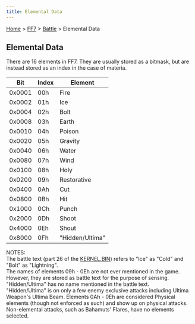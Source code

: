 ```yaml
---
title: Elemental Data
---
```


[Home](/Main%20Page.md) > [FF7](/FF7.md) > [Battle](/FF7/Battle.md) > Elemental Data

## Elemental Data

There are 16 elements in FF7. They are usually stored as a bitmask, but
are instead stored as an index in the case of materia.

|  Bit   | Index | Element         |
|:------:|-------|-----------------|
| 0x0001 | 00h   | Fire            |
| 0x0002 | 01h   | Ice             |
| 0x0004 | 02h   | Bolt            |
| 0x0008 | 03h   | Earth           |
| 0x0010 | 04h   | Poison          |
| 0x0020 | 05h   | Gravity         |
| 0x0040 | 06h   | Water           |
| 0x0080 | 07h   | Wind            |
| 0x0100 | 08h   | Holy            |
| 0x0200 | 09h   | Restorative     |
| 0x0400 | 0Ah   | Cut             |
| 0x0800 | 0Bh   | Hit             |
| 0x1000 | 0Ch   | Punch           |
| 0x2000 | 0Dh   | Shoot           |
| 0x4000 | 0Eh   | Shout           |
| 0x8000 | 0Fh   | "Hidden/Ultima" |

  
NOTES:  
The battle text (part 26 of the [KERNEL.BIN][]) refers to "Ice" as
"Cold" and "Bolt" as "Lightning".  
The names of elements 09h - 0Eh are not ever mentioned in the game.
However, they are stored as battle text for the purpose of sensing.  
"Hidden/Ultima" has no name mentioned in the battle text.  
"Hidden/Ultima" is on only a few enemy exclusive attacks including
Ultima Weapon's Ultima Beam. Elements 0Ah - 0Eh are considered Physical
elements (though not enforced as such) and show up on physical attacks.
Non-elemental attacks, such as Bahamuts' Flares, have no elements
selected.

  [KERNEL.BIN]: /FF7/Kernel/Kernel.bin.md "wikilink"
